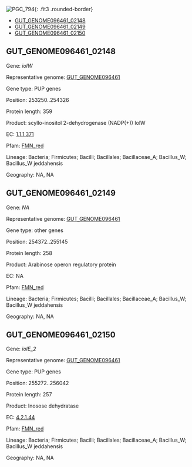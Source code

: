 ![PGC_794](../static/images/Clusters_figure/PGC_794.jpg){: .fit3 .rounded-border}

<ul id="myTab" class="nav nav-tabs">
  <li class="active">
        <a href="#tab1" data-toggle="tab">GUT_GENOME096461_02148</a>
  </li>
<li><a href="#tab2" data-toggle="tab">GUT_GENOME096461_02149</a></li>
<li><a href="#tab3" data-toggle="tab">GUT_GENOME096461_02150</a></li>
</ul>

<div id="myTabContent" class="tab-content">
  <div class="tab-pane fade in active" id="tab1">

<h2 id="GUT_GENOME096461_02148">GUT_GENOME096461_02148</h2>
<p>Gene: <em>iolW</em>
<p>Representative genome: <a href="https://www.ebi.ac.uk/metagenomics/genomes/MGYG-HGUT-01469">GUT_GENOME096461</a></p>
<p>Gene type: PUP genes</p>
<p>Position: 253250..254326</p>
<p>Protein length: 359</p>
<p>Product: scyllo-inositol 2-dehydrogenase (NADP(+)) IolW</p>
<p>EC: <a href="https://www.brenda-enzymes.org/enzyme.php?ecno=1.1.1.371">1.1.1.371</a></p>
<p>Pfam: <a href="http://pfam.xfam.org/family/FMN_red">FMN_red</a></p>

<p>Lineage: Bacteria; Firmicutes; Bacilli; Bacillales; Bacillaceae_A; Bacillus_W; Bacillus_W jeddahensis</p>
<p>Geography: NA, NA</p>
  </div>

  <div class="tab-pane fade" id="tab2">

<h2 id="GUT_GENOME096461_02149">GUT_GENOME096461_02149</h2>
<p>Gene: <em>NA</em></p>
<p>Representative genome: <a href="https://www.ebi.ac.uk/metagenomics/genomes/MGYG-HGUT-01469">GUT_GENOME096461</a></p>
<p>Gene type: other genes</p>
<p>Position: 254372..255145</p>
<p>Protein length: 258</p>
<p>Product: Arabinose operon regulatory protein</p>
<p>EC: NA</p>
<p>Pfam: <a href="http://pfam.xfam.org/family/FMN_red">FMN_red</a></p>

<p>Lineage: Bacteria; Firmicutes; Bacilli; Bacillales; Bacillaceae_A; Bacillus_W; Bacillus_W jeddahensis</p>
<p>Geography: NA, NA</p>

  </div>
  <div class="tab-pane fade" id="tab3">

<h2 id="GUT_GENOME096461_02150">GUT_GENOME096461_02150</h2>
<p>Gene: <em>iolE_2</em></p>
<p>Representative genome: <a href="https://www.ebi.ac.uk/metagenomics/genomes/MGYG-HGUT-01469">GUT_GENOME096461</a></p>
<p>Gene type: PUP genes</p>
<p>Position: 255272..256042</p>
<p>Protein length: 257</p>
<p>Product: Inosose dehydratase</p>
<p>EC: <a href="https://www.brenda-enzymes.org/enzyme.php?ecno=4.2.1.44">4.2.1.44</a></p>
<p>Pfam: <a href="http://pfam.xfam.org/family/FMN_red">FMN_red</a></p>

<p>Lineage: Bacteria; Firmicutes; Bacilli; Bacillales; Bacillaceae_A; Bacillus_W; Bacillus_W jeddahensis</p>
<p>Geography: NA, NA</p>

  </div>
</div>
